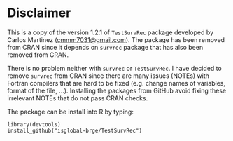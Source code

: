 # Disclaimer
This is a copy of the version 1.2.1 of `TestSurvRec` package developed by Carlos Martinez (cmmm7031@gmail.com). 
The package has been removed from CRAN since it depends on `survrec` package that has also been removed from CRAN. 

There is no problem neither with `survrec` or `TestSurvRec`. I have decided to remove `survrec` from CRAN since there are many issues (NOTEs) with Fortran compilers that are hard to be fixed (e.g. change names of variables, format of the file, ...). Installing the packages from GitHub avoid fixing these irrelevant NOTEs that do not pass CRAN checks. 

The package can be install into R by typing:

```
library(devtools)
install_github("isglobal-brge/TestSurvRec")
```
